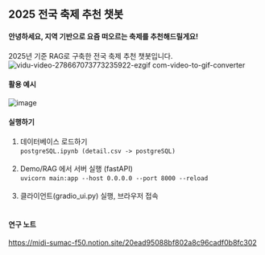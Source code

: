## 2025 전국 축제 추천 챗봇

#### 안녕하세요, 지역 기반으로 요즘 떠오르는 축제를 추천해드릴게요!
2025년 기준 RAG로 구축한 전국 축제 추천 챗봇입니다.
![vidu-video-278667073773235922-ezgif com-video-to-gif-converter](https://github.com/user-attachments/assets/96d2fc85-5ce5-4001-bc5a-f162695c4a05)

#### 활용 예시
![image](https://github.com/user-attachments/assets/eb094b6a-2f0b-4952-9af8-118ee3e9eaa9)

#### 실행하기 
1. 데이터베이스 로드하기 </br>
```postgreSQL.ipynb (detail.csv -> postgreSQL)```</br></br>
2. Demo/RAG 에서 서버 실행 (fastAPI)</br>
```uvicorn main:app --host 0.0.0.0 --port 8000 --reload```</br></br>
3. 클라이언트(gradio_ui.py) 실행, 브라우저 접속</br></br>

#### 연구 노트
https://midi-sumac-f50.notion.site/20ead95088bf802a8c96cadf0b8fc302

